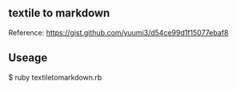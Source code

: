 ## textile to markdown

Reference: https://gist.github.com/yuumi3/d54ce99d1f15077ebaf8

## Useage

$ ruby textiletomarkdown.rb


